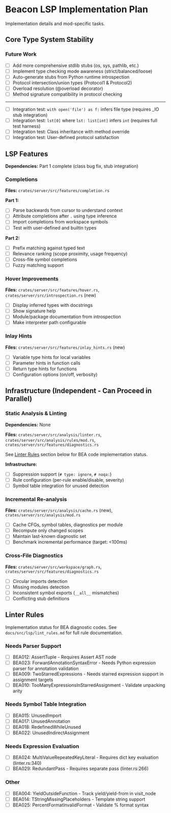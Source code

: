 # Beacon LSP Implementation Plan

Implementation details and mod-specific tasks.

## Core Type System Stability

### Future Work

- [ ] Add more comprehensive stdlib stubs (os, sys, pathlib, etc.)
- [ ] Implement type checking mode awareness (strict/balanced/loose)
- [ ] Auto-generate stubs from Python runtime introspection
- [ ] Protocol intersection/union types (Protocol1 & Protocol2)
- [ ] Overload resolution (@overload decorator)
- [ ] Method signature compatibility in protocol checking

---

- [ ] Integration test: `with open('file') as f:` infers file type (requires _IO stub integration)
- [ ] Integration test: `lst[0]` where `lst: list[int]` infers `int` (requires full test harness)
- [ ] Integration test: Class inheritance with method override
- [ ] Integration test: User-defined protocol satisfaction

## LSP Features

**Dependencies:** Part 1 complete (class bug fix, stub integration)

### Completions

**Files:** `crates/server/src/features/completion.rs`

**Part 1:**

- [ ] Parse backwards from cursor to understand context
- [ ] Attribute completions after `.` using type inference
- [ ] Import completions from workspace symbols
- [ ] Test with user-defined and builtin types

**Part 2:**

- [ ] Prefix matching against typed text
- [ ] Relevance ranking (scope proximity, usage frequency)
- [ ] Cross-file symbol completions
- [ ] Fuzzy matching support

### Hover Improvements

**Files:** `crates/server/src/features/hover.rs`, `crates/server/src/introspection.rs` (new)

- [ ] Display inferred types with docstrings
- [ ] Show signature help
- [ ] Module/package documentation from introspection
- [ ] Make interpreter path configurable

### Inlay Hints

**Files:** `crates/server/src/features/inlay_hints.rs` (new)

- [ ] Variable type hints for local variables
- [ ] Parameter hints in function calls
- [ ] Return type hints for functions
- [ ] Configuration options (on/off, verbosity)

## Infrastructure (Independent - Can Proceed in Parallel)

### Static Analysis & Linting

**Dependencies:** None

**Files:** `crates/server/src/analysis/linter.rs`, `crates/server/src/analysis/rules/mod.rs`, `crates/server/src/features/diagnostics.rs`

See [Linter Rules](#linter-rules) section below for BEA code implementation status.

**Infrastructure:**

- [ ] Suppression support (`# type: ignore`, `# noqa:`)
- [ ] Rule configuration (per-rule enable/disable, severity)
- [ ] Symbol table integration for unused detection

### Incremental Re-analysis

**Files:** `crates/server/src/analysis/cache.rs` (new), `crates/server/src/analysis/mod.rs`

- [ ] Cache CFGs, symbol tables, diagnostics per module
- [ ] Recompute only changed scopes
- [ ] Maintain last-known diagnostic set
- [ ] Benchmark incremental performance (target: <100ms)

### Cross-File Diagnostics

**Files:** `crates/server/src/workspace/graph.rs`, `crates/server/src/features/diagnostics.rs`

- [ ] Circular imports detection
- [ ] Missing modules detection
- [ ] Inconsistent symbol exports (`__all__` mismatches)
- [ ] Conflicting stub definitions

## Linter Rules

Implementation status for BEA diagnostic codes. See `docs/src/lsp/lint_rules.md` for full rule documentation.

### Needs Parser Support

- [ ] BEA012: AssertTuple - Requires Assert AST node
- [ ] BEA023: ForwardAnnotationSyntaxError - Needs Python expression parser for annotation validation
- [ ] BEA009: TwoStarredExpressions - Needs starred expression support in assignment targets
- [ ] BEA010: TooManyExpressionsInStarredAssignment - Validate unpacking arity

### Needs Symbol Table Integration

- [ ] BEA015: UnusedImport
- [ ] BEA017: UnusedAnnotation
- [ ] BEA018: RedefinedWhileUnused
- [ ] BEA022: UnusedIndirectAssignment

### Needs Expression Evaluation

- [ ] BEA024: MultiValueRepeatedKeyLiteral - Requires dict key evaluation (linter.rs:340)
- [ ] BEA029: RedundantPass - Requires separate pass (linter.rs:266)

### Other

- [ ] BEA004: YieldOutsideFunction - Track yield/yield-from in visit_node
- [ ] BEA014: TStringMissingPlaceholders - Template string support
- [ ] BEA025: PercentFormatInvalidFormat - Validate % format syntax
